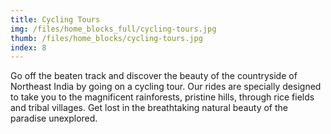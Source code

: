 ```yaml
---
title: Cycling Tours
img: /files/home_blocks_full/cycling-tours.jpg
thumb: /files/home_blocks/cycling-tours.jpg
index: 8
---
```

Go off the beaten track and discover the beauty of the countryside of Northeast India by going on a cycling tour. Our rides are specially designed to take you to the magnificent rainforests, pristine hills, through rice fields and tribal villages. Get lost in the breathtaking natural beauty of the paradise unexplored.